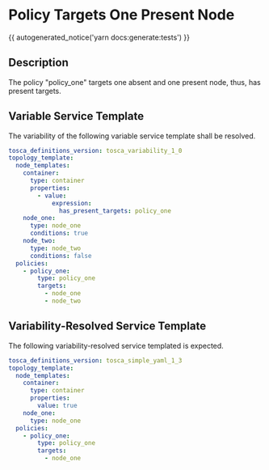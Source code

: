 # Policy Targets One Present Node

{{ autogenerated_notice('yarn docs:generate:tests') }}

## Description

The policy "policy_one" targets one absent and one present node, thus, has present targets.

## Variable Service Template

The variability of the following variable service template shall be resolved.

```yaml linenums="1"
tosca_definitions_version: tosca_variability_1_0
topology_template:
  node_templates:
    container:
      type: container
      properties:
        - value:
            expression:
              has_present_targets: policy_one
    node_one:
      type: node_one
      conditions: true
    node_two:
      type: node_two
      conditions: false
  policies:
    - policy_one:
        type: policy_one
        targets:
          - node_one
          - node_two
```




## Variability-Resolved Service Template

The following variability-resolved service templated is expected.

```yaml linenums="1"
tosca_definitions_version: tosca_simple_yaml_1_3
topology_template:
  node_templates:
    container:
      type: container
      properties:
        value: true
    node_one:
      type: node_one
  policies:
    - policy_one:
        type: policy_one
        targets:
          - node_one
```


